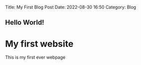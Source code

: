 Title: My First Blog Post
Date: 2022-08-30 16:50
Category: Blog

## Hello World!
# My first website
This is my first ever webpage